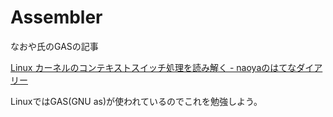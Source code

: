 # Assembler

なおや氏のGASの記事

[Linux カーネルのコンテキストスイッチ処理を読み解く - naoyaのはてなダイアリー](http://d.hatena.ne.jp/naoya/20070924/1190653790)

LinuxではGAS(GNU as)が使われているのでこれを勉強しよう。

